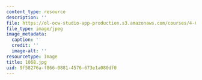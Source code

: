 ```yaml
---
content_type: resource
description: ''
file: https://ol-ocw-studio-app-production.s3.amazonaws.com/courses/4-614-religious-architecture-and-islamic-cultures-fall-2002/9f58276af86608814576673e1a080df0_1068.jpg
file_type: image/jpeg
image_metadata:
  caption: ''
  credit: ''
  image-alt: ''
resourcetype: Image
title: 1068.jpg
uid: 9f58276a-f866-0881-4576-673e1a080df0
---
```


